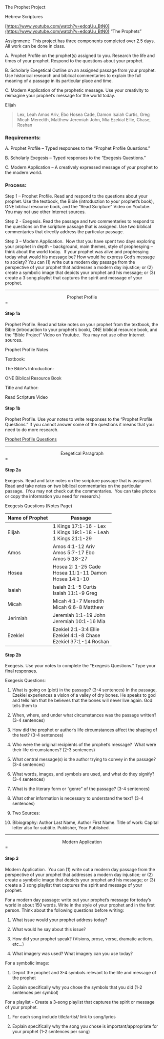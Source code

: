 The Prophet Project

Hebrew Scriptures

  

[https://www.youtube.com/watch?v=edcqUu_BtN0](https://www.youtube.com/watch?v=edcqUu_BtN0) “The Prophets”

  

Assignment:  This project has three components completed over 2.5 days.  All work can be done in class.

  

A. Prophet Profile on the prophet(s) assigned to you. Research the life and times of your prophet. Respond to the questions about your prophet.

B. Scholarly Exegetical Outline on an assigned passage from your prophet.  Use historical research and biblical commentaries to explain the full meaning of a passage in its particular place and time.

C. Modern Application of the prophetic message. Use your creativity to reimagine your prophet’s message for the world today.

Elijah
> Lex, Leah
Amos
> Ariv, Ebo
Hosea
> Cade, Damon
Isaiah
> Curtis, Greg
Micah
> Meredith, Matthew
Jeremiah
> John, Mia
Ezekial
> Ellie, Chase, Roshan
  

### Requirements: 

A. Prophet Profile – Typed responses to the “Prophet Profile Questions.”

B. Scholarly Exegesis – Typed responses to the “Exegesis Questions.” 

C. Modern Application – A creatively expressed message of your prophet to the modern world.

  

### Process:

Step 1 – Prophet Profile. Read and respond to the questions about your prophet. Use the textbook, the Bible (introduction to your prophet’s book), ONE biblical resource book, and the “Read Scripture” Video on Youtube.  You may not use other Internet sources.

Step 2 - Exegesis. Read the passage and two commentaries to respond to the questions on the scripture passage that is assigned. Use two biblical commentaries that directly address the particular passage.

Step 3 – Modern Application.  Now that you have spent two days exploring your prophet in depth – background, main themes, style of prophesying – think about the world today.  If your prophet was alive and prophesying today what would his message be? How would he express God’s message to society? You can (1) write out a modern day passage from the perspective of your prophet that addresses a modern day injustice; or (2) create a symbolic image that depicts your prophet and his message; or (3) create a 3 song playlist that captures the spirit and message of your prophet. 

---
<center>Prophet Profile</center>
=

#### Step 1a
Prophet Profile. Read and take notes on your prophet from the textbook, the Bible (introduction to your prophet’s book), ONE biblical resource book, and the “Bible Project” Video on Youtube.  You may not use other Internet sources.

Prophet Profile Notes 

Textbook:

The Bible’s Introduction:

ONE Biblical Resource Book

Title and Author:

Read Scripture Video


#### Step 1b
Prophet Profile. Use your notes to write responses to the “Prophet Profile Questions.” If you cannot answer some of the questions it means that you need to do more research. 

[Prophet Profile Questions](obsidian://open?vault=School_Notes&file=Hebrew%20Scriptures%2FUnit%204%20-%20Prophet%20Project%2FEzekiel%20-%20Prophet%20Profile)

---
<center>Exegetical Paragraph</center>
=

#### Step 2a
Exegesis. Read and take notes on the scripture passage that is assigned. Read and take notes on two biblical commentaries on the particular passage.  (You may not check out the commentaries.  You can take photos or copy the information you need for research.)

  

Exegesis Questions (Notes Page)

  
  

| Name of Prophet | Passage                                                                |
| --------------- | ---------------------------------------------------------------------- |
| Elijah          | 1 Kings 17:1-16 - Lex<br>1 Kings 19:1-18 - Leah<br>1 Kings 21:1-29     |
| Amos            | Amos 4:1-12 Ariv <br>Amos 5:7-17 Ebo<br>Amos 5:18-27                  |
| Hosea           | Hosea 2: 1-25 Cade<br>Hosea 11:1-11 Damon<br>Hosea 14:1-10             |
| Isaiah          | Isaiah 2:1-5 Curtis<br>Isaiah 11:1-9 Greg                              |
| Micah           | Micah 4:1-7 Meredith<br>Micah 6:6-8 Matthew                            |
| Jerimiah        | Jeremiah 1:1-19 John<br>Jeremiah 10:1-16 Mia                           |
| Ezekiel         | Ezekiel 2:1-3:4 Ellie<br>Ezekiel 4:1-8 Chase<br>Ezekiel 37:1-14 Roshan |

#### Step 2b
Exegesis. Use your notes to complete the “Exegesis Questions.” Type your final responses.  

Exegesis Questions:

1. What is going on (plot) in the passage? (3-4 sentences)
    In the passage, Ezekiel experiences a vision of a valley of dry bones. He speaks to god and tells him that he believes that the bones will never live again. God tells them to 
2. When, where, and under what circumstances was the passage written? (3-4 sentences)
    
3. How did the prophet or author’s life circumstances affect the shaping of the text? (3-4 sentences)
    
4. Who were the original recipients of the prophet’s message?  What were their life circumstances? (2-3 sentences)
    
5. What central message(s) is the author trying to convey in the passage? (3-4 sentences)
    
6. What words, images, and symbols are used, and what do they signify? (3-4 sentences)
    
7. What is the literary form or “genre” of the passage? (3-4 sentences)
    
8. What other information is necessary to understand the text? (3-4 sentences)
    
9. Two Sources:

10. Bibiography: Author Last Name, Author First Name. Title of work: Capital letter also for subtitle. Publisher, Year Published.


---
<center>Modern Application</center>
=

#### Step 3

Modern Application.  You can (1) write out a modern day passage from the perspective of your prophet that addresses a modern day injustice; or (2) create a symbolic image that depicts your prophet and his message; or (3) create a 3 song playlist that captures the spirit and message of your prophet.

For a modern day passage: write out your prophet’s message for today’s world in about 150 words. Write in the style of your prophet and in the first person. Think about the following questions before writing:

1.  What issue would your prophet address today?
    
2.  What would he say about this issue?
    
3.  How did your prophet speak? (Visions, prose, verse, dramatic actions, etc…)
    
4.  What imagery was used? What imagery can you use today?
    

  

For a symbolic image:

1.  Depict the prophet and 3-4 symbols relevant to the life and message of the prophet
    
2.  Explain specifically why you chose the symbols that you did (1-2 sentences per symbol)
    

  

For a playlist - Create a 3-song playlist that captures the spirit or message of your prophet.

1.  For each song include title/artist/ link to song/lyrics
    
2.  Explain specifically why the song you chose is important/appropriate for your prophet (1-2 sentences per song)
    
